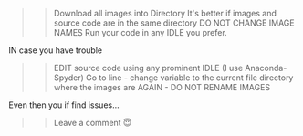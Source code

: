 >>Download all images into Directory
>>It's better if images and source code are in the same directory
>>DO NOT CHANGE IMAGE NAMES
>>Run your code in any IDLE you prefer.

IN case you have trouble

>>EDIT source code using any prominent IDLE (I use Anaconda-Spyder)
>>Go to line -
>>change variable <heron> to the current file directory where the images are
>>AGAIN - DO NOT RENAME IMAGES
  
Even then you if find issues...
>>Leave a comment :innocent:
